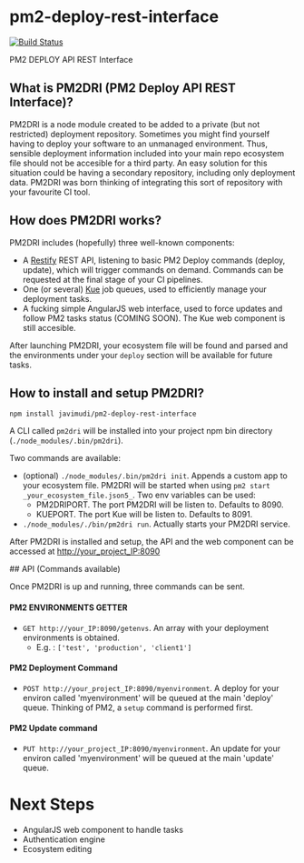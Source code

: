 # pm2-deploy-rest-interface
[![Build Status](https://api.travis-ci.org/javimudi/pm2-deploy-rest-interface.png?branch=master)](https://travis-ci.org/javimudi/pm2-deploy-rest-interface)

PM2 DEPLOY API REST Interface

## What is PM2DRI (PM2 Deploy API REST Interface)?

PM2DRI is a node module created to be added to a private (but not restricted) deployment repository. Sometimes you might find yourself having to deploy your software to an unmanaged environment. Thus, sensible deployment information included into your main repo ecosystem file should not be accesible for a third party. An easy solution for this situation could be having a secondary repository, including only deployment data. PM2DRI was born thinking of integrating this sort of repository with your favourite CI tool.

## How does PM2DRI works?

PM2DRI includes (hopefully) three well-known components:
* A [Restify](http://restify.com) REST API, listening to basic PM2 Deploy commands (deploy, update), which will trigger commands on demand. Commands can be requested at the final stage of your CI pipelines.
* One (or several) [Kue](http://automattic.github.io/kue/) job queues, used to efficiently manage your deployment tasks.
* A fucking simple AngularJS web interface, used to force updates and follow PM2 tasks status (COMING SOON). The Kue web component is still accesible.

After launching PM2DRI, your ecosystem file will be found and parsed and the environments under your `deploy` section will be available for future tasks.

## How to install and setup PM2DRI?

```
npm install javimudi/pm2-deploy-rest-interface
```

A CLI called `pm2dri` will be installed into your project npm bin directory (`./node_modules/.bin/pm2dri`).

Two commands are available:

* (optional) `./node_modules/.bin/pm2dri init`. Appends a custom app to your ecosystem file. PM2DRI will be started when using `pm2 start _your_ecosystem_file.json5_`. Two env variables can be used:
	* PM2DRIPORT. The port PM2DRI will be listen to. Defaults to 8090.
	* KUEPORT. The port Kue will be listen to. Defaults to 8091.
* `./node_modules/./bin/pm2dri run`. Actually starts your PM2DRI service.

After PM2DRI is installed and setup, the API and the web component can be accessed at [http://your_project_IP:8090](http://127.0.0.1:8090)


## API (Commands available)

Once PM2DRI is up and running, three commands can be sent.

#### PM2 ENVIRONMENTS GETTER

* `GET http://your_IP:8090/getenvs`. An array with your deployment environments is obtained.
	* E.g. : `['test', 'production', 'client1']`

#### PM2 Deployment Command
* `POST http://your_project_IP:8090/myenvironment`. A deploy for your environ called 'myenvironment' will be queued at the main 'deploy' queue. Thinking of PM2, a `setup` command is performed first.

#### PM2 Update command
* `PUT http://your_project_IP:8090/myenvironment`. An update for your environ called 'myenvironment' will be queued at the main 'update' queue.


# Next Steps

* AngularJS web component to handle tasks
* Authentication engine
* Ecosystem editing
